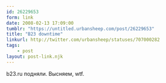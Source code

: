 ```yaml
---
id: 26229653
form: link
date: 2008-02-13 17:09:00
tumblr: "https://untitled.urbansheep.com/post/26229653"
title: "B23 downtime"
linkurl: http://twitter.com/urbansheep/statuses/707000282
tags:
    - post
layout: post-link.njk
---
```

<p>b23.ru подняли. Высняем, wtf.</p>
